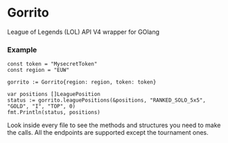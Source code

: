 # Gorrito
League of Legends (LOL) API V4 wrapper for GOlang

###  Example
```golang
const token = "MysecretToken"
const region = "EUW"

gorrito := Gorrito{region: region, token: token}

var positions []LeaguePosition
status := gorrito.leaguePositions(&positions, "RANKED_SOLO_5x5", "GOLD", "I", "TOP", 0)
fmt.Println(status, positions)
```
Look inside every file to see the methods and structures you need to make the calls.
All the endpoints are supported except the tournament ones.
